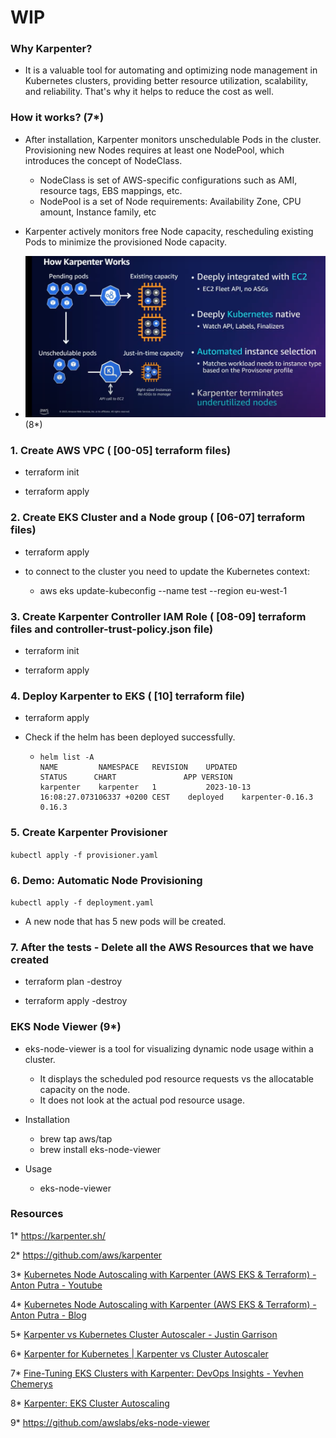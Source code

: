 # WIP

### Why Karpenter?

- It is a valuable tool for automating and optimizing node management in Kubernetes clusters, providing better resource utilization, scalability, and reliability. That's why it helps to reduce the cost as well.

### How it works? (7*)

-  After installation, Karpenter monitors unschedulable Pods in the cluster. Provisioning new Nodes requires at least one NodePool, which introduces the concept of NodeClass.
   - NodeClass is set of AWS-specific configurations such as AMI, resource tags, EBS mappings, etc.
   - NodePool is a set of Node requirements: Availability Zone, CPU amount, Instance family, etc

- Karpenter actively monitors free Node capacity, rescheduling existing Pods to minimize the provisioned Node capacity.

- ![How It works](howitworks.png) (8*)

###  1. Create AWS VPC ( [00-05] terraform files)

  - terraform init

  - terraform apply

###  2. Create EKS Cluster and a Node group ( [06-07] terraform files)

  - terraform apply

  - to connect to the cluster you need to update the Kubernetes context:


     - aws eks update-kubeconfig --name test --region eu-west-1

###  3. Create Karpenter Controller IAM Role ( [08-09] terraform files and controller-trust-policy.json file)

  - terraform init

  - terraform apply

###  4. Deploy Karpenter to EKS ( [10] terraform file)

  - terraform apply

  - Check if the helm has been deployed successfully.

     - 
       ```
       helm list -A
       NAME     	NAMESPACE	REVISION	UPDATED                                 	STATUS  	CHART           	APP VERSION
       karpenter	karpenter	1       	2023-10-13 16:08:27.073106337 +0200 CEST	deployed	karpenter-0.16.3	0.16.3
       ```    


###  5. Create Karpenter Provisioner

 ```kubectl apply -f provisioner.yaml```


###  6. Demo: Automatic Node Provisioning

 ```kubectl apply -f deployment.yaml```

  - A new node that has 5 new pods will be created.

###  7. After the tests - Delete all the AWS Resources that we have created

  - terraform plan -destroy

  - terraform apply -destroy

### EKS Node Viewer (9*)

- eks-node-viewer is a tool for visualizing dynamic node usage within a cluster. 
  - It displays the scheduled pod resource requests vs the allocatable capacity on the node. 
  - It does not look at the actual pod resource usage.

- Installation
  - brew tap aws/tap
  - brew install eks-node-viewer

- Usage
  - eks-node-viewer


### Resources
1* https://karpenter.sh/

2* https://github.com/aws/karpenter

3* [Kubernetes Node Autoscaling with Karpenter (AWS EKS & Terraform) - Anton Putra - Youtube](https://www.youtube.com/watch?v=C_YZXpXwtbg)

4* [Kubernetes Node Autoscaling with Karpenter (AWS EKS & Terraform) - Anton Putra - Blog](https://antonputra.com/amazon/kubernetes-node-autoscaling-with-karpenter/#demo-automatic-node-provisioning)

5* [Karpenter vs Kubernetes Cluster Autoscaler - Justin Garrison](https://www.youtube.com/watch?v=3QsVRHVdOnM)

6* [Karpenter for Kubernetes | Karpenter vs Cluster Autoscaler](https://www.youtube.com/watch?v=FIBc8GkjFU0)

7* [Fine-Tuning EKS Clusters with Karpenter: DevOps Insights - Yevhen Chemerys](https://medium.com/@yevvhen/fine-tuning-eks-clusters-with-karpenter-devops-insights-159689e5160e)

8* [Karpenter: EKS Cluster Autoscaling](https://www.youtube.com/watch?v=PtsKPlYw3f4&t=1190s)

9* https://github.com/awslabs/eks-node-viewer